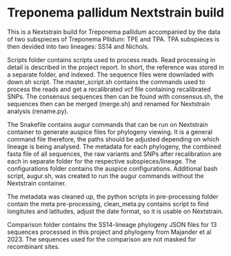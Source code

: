 # Treponema pallidum Nextstrain build

This is a Nextstrain build for Treponema pallidum accompanied by the data of two subspieces of Treponema Pllidum: TPE and TPA. TPA subspieces is then devided into two lineages: SS14 and Nichols.

Scripts folder contains scripts used to process reads. Read processing in detail is described in the project report. In short, the reference was stored in a separate folder, and indexed. The sequence files were downladed with down.sh script. The master_script.sh contains the commands used to process the reads and get a recalibrated vcf file containing recalibrated SNPs. The consensus sequences then can be found with consensus.sh, the sequences then can be merged (merge.sh) and renamed for Nextstrain analysis (rename.py).

The Snakefile contains augur commands that can be run on Nextstrain container to generate auspice files for phylogeny viewing. It is a general command file therefore, the paths should be adjusted depending on which lineage is being analysed. The metadata for each phylogeny, the combined fasta file of all sequences, the raw variants and SNPs after recalibration are each in separate folder for the respective subspieces/lineage. The configurations folder contains the auspice configurations. Additional bash script, augur.sh, was created to run the augur commands without the Nextstrain container.

The metadata was cleaned up, the python scripts in pre-processing folder contain the meta pre-processing, clean_meta.py contains script to find longitutes and latitudes, adjust the date format, so it is usable on Nextstrain.

Comparison folder contains the SS14-lineage phylogeny JSON files for 13 sequences processed in this project and phylogeny from Majander et al 2023. The sequences used for the comparison are not masked for recombinant sites.

